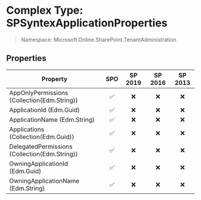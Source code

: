 # Complex Type: SPSyntexApplicationProperties

> Namespace: Microsoft.Online.SharePoint.TenantAdministration

## Properties

Property | SPO | SP 2019 | SP 2016 | SP 2013
----------|:---:|:-------:|:-------:|:-------:
AppOnlyPermissions (Collection(Edm.String)) | ✅ | ❌ | ❌ | ❌
ApplicationId (Edm.Guid) | ✅ | ❌ | ❌ | ❌
ApplicationName (Edm.String) | ✅ | ❌ | ❌ | ❌
Applications (Collection(Edm.Guid)) | ✅ | ❌ | ❌ | ❌
DelegatedPermissions (Collection(Edm.String)) | ✅ | ❌ | ❌ | ❌
OwningApplicationId (Edm.Guid) | ✅ | ❌ | ❌ | ❌
OwningApplicationName (Edm.String) | ✅ | ❌ | ❌ | ❌